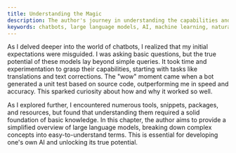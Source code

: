 ```yaml
---
title: Understanding the Magic
description: The author's journey in understanding the capabilities and possibilities of chatbots based on large language models.
keywords: chatbots, large language models, AI, machine learning, natural language processing
---
```


As I delved deeper into the world of chatbots, I realized that my initial expectations were misguided. I was asking basic questions, but the true potential of these models lay beyond simple queries. It took time and experimentation to grasp their capabilities, starting with tasks like translations and text corrections. The "wow" moment came when a bot generated a unit test based on source code, outperforming me in speed and accuracy. This sparked curiosity about how and why it worked so well.

As I explored further, I encountered numerous tools, snippets, packages, and resources, but found that understanding them required a solid foundation of basic knowledge. In this chapter, the author aims to provide a simplified overview of large language models, breaking down complex concepts into easy-to-understand terms. This is essential for developing one's own AI and unlocking its true potential.
